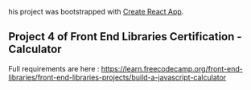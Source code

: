 his project was bootstrapped with [Create React App](https://github.com/facebook/create-react-app).

## Project 4 of Front End Libraries Certification - Calculator

Full requirements are here : https://learn.freecodecamp.org/front-end-libraries/front-end-libraries-projects/build-a-javascript-calculator
